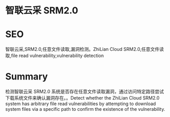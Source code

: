 # 智联云采 SRM2.0
# SEO
智联云采,SRM2.0,任意文件读取,漏洞检测。ZhiLian Cloud SRM2.0,任意文件读取,file read vulnerability,vulnerability detection
# Summary
检测智联云采 SRM2.0 系统是否存在任意文件读取漏洞，通过访问特定路径尝试下载系统文件来确认漏洞存在。。Detect whether the ZhiLian Cloud SRM2.0 system has arbitrary file read vulnerabilities by attempting to download system files via a specific path to confirm the existence of the vulnerability.
